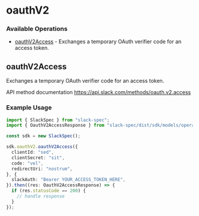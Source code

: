 # oauthV2

### Available Operations

* [oauthV2Access](#oauthv2access) - Exchanges a temporary OAuth verifier code for an access token.

## oauthV2Access

Exchanges a temporary OAuth verifier code for an access token.

API method documentation
<https://api.slack.com/methods/oauth.v2.access>

### Example Usage

```typescript
import { SlackSpec } from "slack-spec";
import { OauthV2AccessResponse } from "slack-spec/dist/sdk/models/operations";

const sdk = new SlackSpec();

sdk.oauthV2.oauthV2Access({
  clientId: "sed",
  clientSecret: "sit",
  code: "vel",
  redirectUri: "nostrum",
}, {
  slackAuth: "Bearer YOUR_ACCESS_TOKEN_HERE",
}).then((res: OauthV2AccessResponse) => {
  if (res.statusCode == 200) {
    // handle response
  }
});
```
